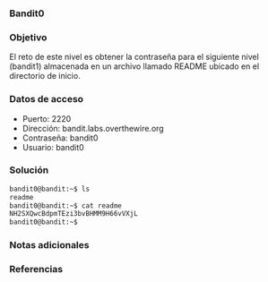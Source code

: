 ### Bandit0

### Objetivo
El reto de este nivel es obtener la contraseña para el siguiente nivel (bandit1) almacenada en un archivo llamado README ubicado en el directorio de inicio.
### Datos de acceso
- Puerto: 2220
- Dirección: bandit.labs.overthewire.org
- Contraseña: bandit0
- Usuario: bandit0
### Solución

```bash
bandit0@bandit:~$ ls
readme
bandit0@bandit:~$ cat readme
NH2SXQwcBdpmTEzi3bvBHMM9H66vVXjL
bandit0@bandit:~$
```

### Notas adicionales

### Referencias